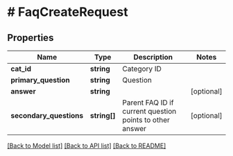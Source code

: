 # # FaqCreateRequest

## Properties

Name | Type | Description | Notes
------------ | ------------- | ------------- | -------------
**cat_id** | **string** | Category ID |
**primary_question** | **string** | Question |
**answer** | **string** |  | [optional]
**secondary_questions** | **string[]** | Parent FAQ ID if current question points to other answer | [optional]

[[Back to Model list]](../../README.md#models) [[Back to API list]](../../README.md#endpoints) [[Back to README]](../../README.md)
